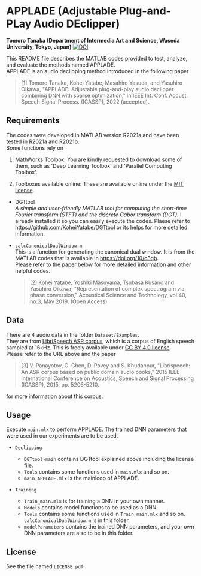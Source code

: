 # APPLADE (Adjustable Plug-and-PLay Audio DEclipper)
**Tomoro Tanaka (Department of Intermedia Art and Science, Waseda University, Tokyo, Japan)**
[![DOI](https://zenodo.org/badge/456819164.svg)](https://zenodo.org/badge/latestdoi/456819164)

This README file describes the MATLAB codes provided to test, analyze, and evaluate the methods named APPLADE.\
APPLADE is an audio declipping method introduced in the following paper
>[1] Tomoro Tanaka, Kohei Yatabe, Masahiro Yasuda, and Yasuhiro Oikawa, "APPLADE: Adjustable plug-and-play audio declipper combining DNN with sparse optimization," in IEEE Int. Conf. Acoust. Speech Signal Process. (ICASSP), 2022 (accepted).

## Requirements
The codes were developed in MATLAB version R2021a and have been tested in R2021a and R2021b.\
Some functions rely on 

1. MathWorks Toolbox: You are kindly requested to download some of them, such as 'Deep Learning Toolbox' and 'Parallel Computing Toolbox'.

2. Toolboxes available online: These are available online under the [MIT license](https://opensource.org/licenses/mit-license.php).

- DGTtool\
  *A simple and user-friendly MATLAB tool for computing the short-time Fourier transform (STFT) and the discrete Gabor transform (DGT).*
  I already installed it so you can easily execute the codes. Plaese refer to https://github.com/KoheiYatabe/DGTtool or its helps for more detailed information.

- `calcCanonicalDualWindow.m`\
  This is a function for generating the canonical dual window. It is from the MATLAB codes that is available in https://doi.org/10/c3qb. \
  Please refer to the paper  below for more detailed information and other helpful codes.
  
  >[2] Kohei Yatabe, Yoshiki Masuyama, Tsubasa Kusano and Yasuhiro Oikawa, "Representation of complex spectrogram via phase conversion," Acoustical Science and Technology, vol.40, no.3, May 2019. (Open Access)

## Data
There are 4 audio data in the folder `Dataset/Examples`.\
They are from [LibriSpeech ASR corpus](https://www.openslr.org/12/), which is a corpus of English speech sampled at 16kHz.
This is freely available under [CC BY 4.0 license](https://creativecommons.org/licenses/by/4.0/).\
Please refer to the URL above and the paper

>[3] V. Panayotov, G. Chen, D. Povey and S. Khudanpur, "Librispeech: An ASR corpus based on public domain audio books," 2015 IEEE International Conference on Acoustics, Speech and Signal Processing (ICASSP), 2015, pp. 5206-5210.

for more information about this corpus.

## Usage
Execute `main.mlx` to perform APPLADE. The trained DNN parameters that were used in our experiments are to be used.

- `Declipping`
  - `DGTtool-main` contains DGTtool explained above including the license file.
  - `Tools` contains some functions used in `main.mlx` and so on.
  - `main_APPLADE.mlx` is the mainloop of APPLADE.

- `Training`
  - `Train_main.mlx` is for training a DNN in your own manner.
  - `Models` contains model functions to be used as a DNN.
  - `Tools` contains some functions used in `Train_main.mlx` and so on. `calcCanonicalDualWindow.m` is in this folder.
  - `modelParameters` contains the trained DNN parameters, and your own DNN parameters are also to be in this folder. 


## License
See the file named `LICENSE.pdf`.
